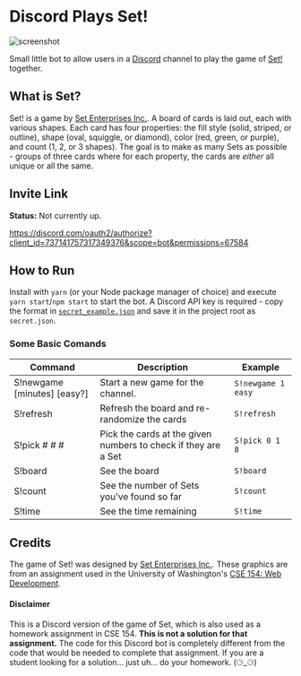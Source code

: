 # Discord Plays Set!

![screenshot](https://i.imgur.com/D8Z7B9f.png)

Small little bot to allow users in a [Discord](https://discord.com) channel to play the game of
[Set!](https://setgame.com) together.

## What is Set?

Set! is a game by [Set Enterprises Inc.](https//setgame.com). A board of cards is laid out, each
with various shapes. Each card has four properties: the fill style (solid, striped, or outline),
shape (oval, squiggle, or diamond), color (red, green, or purple), and count (1, 2, or 3 shapes).
The goal is to make as many Sets as possible - groups of three cards where for each property, the
cards are *either* all unique or all the same.

## Invite Link

**Status:** Not currently up.

https://discord.com/oauth2/authorize?client_id=737141757317349376&scope=bot&permissions=67584

## How to Run

Install with `yarn` (or your Node package manager of choice) and execute `yarn start`/`npm start` to start
the bot. A Discord API key is required - copy the format in [`secret_example.json`](secret_example.json)
and save it in the project root as `secret.json`.

### Some Basic Comands
|Command | Description | Example|
|--------|-------------|--------|
|S!newgame [minutes] [easy?]|Start a new game for the channel.|`S!newgame 1 easy`|
|S!refresh|Refresh the board and re-randomize the cards|`S!refresh`|
|S!pick # # #|Pick the cards at the given numbers to check if they are a Set|`S!pick 0 1 8`|
|S!board|See the board|`S!board`|
|S!count|See the number of Sets you've found so far|`S!count`|
|S!time|See the time remaining|`S!time`|

## Credits

The game of Set! was designed by [Set Enterprises Inc.](https://setgame.com). These graphics are from
an assignment used in the University of Washington's [CSE 154: Web Development](https://cs.uw.edu/154).

#### Disclaimer

This is a Discord version of the game of Set, which is also used as a homework assignment in
CSE 154. **This is not a solution for that assignment.** The code for this Discord bot is completely
different from the code that would be needed to complete that assignment. If you are a student looking
for a solution... just uh... do your homework. (⚆_⚆)
